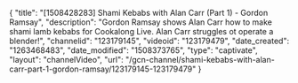 {
    "title": "[1508428283] Shami Kebabs with Alan Carr (Part 1) - Gordon Ramsay",
    "description": "Gordon Ramsay shows Alan Carr how to make shami lamb kebabs for Cookalong Live. Alan Carr struggles ot operate a blender!",
    "channelid": "123179145",
    "videoid": "123179479",
    "date_created": "1263468483",
    "date_modified": "1508373765",
    "type": "captivate",
    "layout": "channelVideo",
    "url": "\/gcn-channel\/shami-kebabs-with-alan-carr-part-1-gordon-ramsay\/123179145-123179479"
}